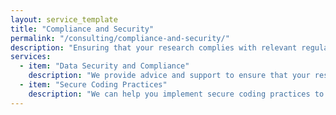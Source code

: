 ```yaml
---
layout: service_template
title: "Compliance and Security"
permalink: "/consulting/compliance-and-security/"
description: "Ensuring that your research complies with relevant regulations and is secure from vulnerabilities is critical. We provide guidance on data security, secure coding practices, and compliance with standards like GDPR."
services:
  - item: "Data Security and Compliance"
    description: "We provide advice and support to ensure that your research complies with relevant security protocols and data protection regulations (e.g., GDPR), particularly when dealing with sensitive or personal data."
  - item: "Secure Coding Practices"
    description: "We can help you implement secure coding practices to protect your software from vulnerabilities and ensure data integrity."
---
```

